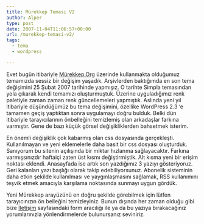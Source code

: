 ```yaml
---
title: Mürekkep Teması V2
author: Alper
type: post
date: 2007-11-04T11:06:57+00:00
url: /murekkep-temasi-v2/
tags:
  - tema
  - wordpress

---
```

Evet bugün itibariyle [Mürekkep.Org][1] üzerinde kullanmakta olduğumuz temamızda sessiz bir değişim yaşadık. Arşivlerden baktığımda en son tema değişimini 25 Şubat 2007 tarihinde yapmışız. O tarihte Simpla temasından yola çıkarak kendi temamızı oluşturmuştuk. Üzerine uyguladığımız renk paletiyle zaman zaman renk güncellemeleri yapmıştık. Aslında yeni yıl itibariyle düşündüğümüz bu tema değişimini, özellike WordPress 2.3 &#8216;e tamamen geçiş yaptıktan sonra uygulamayı doğru bulduk. Belki dün itibariyle tarayıcılarının önbelleğini temizlemiş olan arkadaşlar farkına varmıştır. Gene de bazı küçük görsel değişikliklerden bahsetmek isterim.

En önemli değişiklik çok kabarmış olan css dosyasında gerçekleşti. Kullanılmayan ve yeni eklemelerle daha basit bir css dosyası oluşturduk. Sanıyorum bu sitenin açılışında bir miktar hızlanma sağlayacaktır. Farkına varmışsınızdır haftaiçi zaten üst kısmı değiştirmiştik. Alt kısma yeni bir erişim noktası eklendi. Anasayfada ise artık son yazdığımız 3 yazıyı gösteriyoruz. Geri kalanları yazı başlığı olarak takip edebiliyorsunuz. Abonelik sisteminin daha etkin şekilde kullanılması ve yaygınlaşmasını sağlamak, RSS kullanımını teşvik etmek amacıyla karşılama noktasında sunmayı uygun gördük.

Yeni Mürekkep arayüzünü en doğru şekilde görebilmek için lütfen tarayıcınızın ön belleğini temizleyiniz. Bunun dışında her zaman olduğu gibi bize [İletişim][2] sayfasındaki form aracılığı ile ya da bu yazıya bırakacağınız yorumlarınızla yönlendirmelerde bulunursanız seviniriz.

 [1]: https://www.murekkep.org
 [2]: https://www.murekkep.org/iletisim/